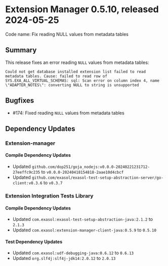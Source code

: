 # Extension Manager 0.5.10, released 2024-05-25

Code name: Fix reading NULL values from metadata tables

## Summary

This release fixes an error reading `NULL` values from metadata tables:

```
Could not get database installed extension list failed to read metadata tables. Cause: failed to read row of SYS.EXA_ALL_VIRTUAL_SCHEMAS: sql: Scan error on column index 4, name \"ADAPTER_NOTES\": converting NULL to string is unsupported
```

## Bugfixes

* #174: Fixed reading `NULL` values from metadata tables

## Dependency Updates

### Extension-manager

#### Compile Dependency Updates

* Updated `github.com/dop251/goja_nodejs:v0.0.0-20240221231712-27eeffc9c235` to `v0.0.0-20240418154818-2aae10d4cbcf`
* Updated `github.com/exasol/exasol-test-setup-abstraction-server/go-client:v0.3.6` to `v0.3.7`

### Extension Integration Tests Library

#### Compile Dependency Updates

* Updated `com.exasol:exasol-test-setup-abstraction-java:2.1.2` to `2.1.3`
* Updated `com.exasol:extension-manager-client-java:0.5.9` to `0.5.10`

#### Test Dependency Updates

* Updated `com.exasol:udf-debugging-java:0.6.12` to `0.6.13`
* Updated `org.slf4j:slf4j-jdk14:2.0.12` to `2.0.13`
